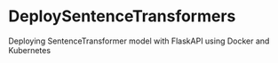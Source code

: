 # DeploySentenceTransformers
Deploying SentenceTransformer model with FlaskAPI using Docker and Kubernetes
